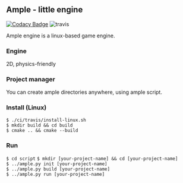 ## Ample - little engine

[![Codacy Badge](https://api.codacy.com/project/badge/Grade/bfb66781f2fc499ca6bbad09ed5d43c6)](https://app.codacy.com/manual/Glebanister/ample?utm_source=github.com&utm_medium=referral&utm_content=Glebanister/ample&utm_campaign=Badge_Grade_Dashboard)
![travis](https://travis-ci.com/Glebanister/ample.svg?branch=master)


Ample engine is a linux-based game engine.

### Engine
2D, physics-friendly

### Project manager
You can create ample directories anywhere, using ample script.

### Install (Linux)

`$ ./ci/travis/install-linux.sh` \
`$ mkdir build && cd build` \
`$ cmake .. && cmake --build`


### Run
`$ cd script`
`$ mkdir [your-project-name] && cd [your-project-name]` \
`$ ../ample.py init [your-project-name]` \
`$ ../ample.py build [your-project-name]` \
`$ ../ample.py run [your-project-name]`
